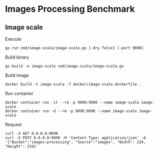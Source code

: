 # Images Processing Benchmark

## Image scale

Execute
```bash=
go run cmd/image-scale/image-scale.go [-dry false] [-port 9090]
```
Build binary
```bash=
go build -o image-scale cmd/image-scale/image-scale.go
```
Build image
```bash=
docker build -t image-scale -f docker/image-scale.dockerfile .
```
Run container
```bash=
docker container run -it --rm -p 9090:9090 --name image-scale image-scale
docker container run -d --rm -p 9090:9090 --name image-scale image-scale
```
Request
```bash=
curl -X GET 0.0.0.0:9090
curl -X POST 0.0.0.0:9090 -H 'Content-Type: application/json' -d '{"Bucket":"images-processing", "Source":"images", "Width": 224, "Height": 224}'
```
